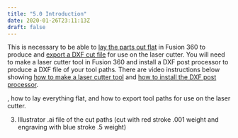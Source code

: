 ```yaml
---
title: "5.0 Introduction"
date: 2020-01-26T23:11:13Z
draft: false
---
```


This is necessary to be able to [lay the parts out flat](https://youtu.be/jeQPJHHwVN4) in Fusion 360 to produce and [export a DXF cut file](https://youtu.be/6JFHMV7A9TU) for use on the laser cutter. You will need to make a laser cutter tool in Fusion 360 and install a DXF post processor to produce a DXF file of your tool paths. There are video instructions below showing [how to make a laser cutter tool](https://youtu.be/-B6DXF9aE5s) and [how to install the DXF post processor](https://youtu.be/CBu6vl6Bqos).

, how to lay everything flat, and how to export tool paths for use on the laser cutter.

3.  Illustrator .ai file of the cut paths (cut with red stroke .001 weight and engraving with blue stroke .5 weight)
